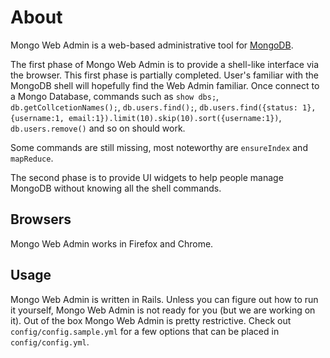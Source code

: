 # About #

Mongo Web Admin is a web-based administrative tool for [MongoDB](http://www.mongodb.org/).

The first phase of Mongo Web Admin is to provide a shell-like interface via the browser. This first phase is partially completed. User's familiar with the MongoDB shell will hopefully find the Web Admin familiar. Once connect to a Mongo Database, commands such as `show dbs;`, `db.getCollcetionNames();`, `db.users.find();`, `db.users.find({status: 1}, {username:1, email:1}).limit(10).skip(10).sort({username:1})`, `db.users.remove()` and so on should work.

Some commands are still missing, most noteworthy are `ensureIndex` and `mapReduce`.

The second phase is to provide UI widgets to help people manage MongoDB without knowing all the shell commands.

## Browsers ##

Mongo Web Admin works in Firefox and Chrome.

## Usage ##

Mongo Web Admin is written in Rails. Unless you can figure out how to run it yourself, Mongo Web Admin is not ready for you (but we are working on it). Out of the box Mongo Web Admin is pretty restrictive. Check out `config/config.sample.yml` for a few options that can be placed in `config/config.yml`.